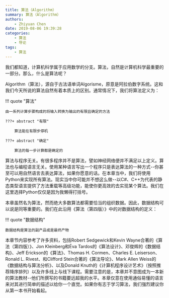```yaml
---
title: 算法（Algorithm）
summary: 算法（Algorithm）
authors:
    - Zhiyuan Chen
date: 2019-08-06 19:39:28
categories:
    - 算法
    - 导论
tags:
    - 算法
---
```


我们都知道，计算机科学属于应用数学的分支。算法，自然是计算机科学最重要的一部分。那么，什么是算法呢？

Algorithm（算法），源自于古法语单词Algorisme，原意是阿拉伯数字系统。这和我们今天所说的算法自然有着本质上的区别。通常情况下，我们将算法定义为：

!!! quote "算法"

    由一系列计算步骤构成的将输入转换为输出的有限且确定的方法

    ???+ abstract "有限"

        算法能在有限步停机

    ???+ abstract "确定"

        算法的每一步计算都是确定的

算法与程序无关。有很多程序并不是算法，譬如神经网络便并不满足以上定义。算法也与编程语言无关。使用某种语言写出一个程序只是表达算法的一种方式--你甚至可以用自然语言去表达算法，如果你愿意的话。在本章当中，我们将使用Python来实现所有算法。现实当中你可能并不想这么做--以C#、C++为代表的静态类型语言提供了方法重载等高级功能，能使你更高效的去实现某个算法。我们在这里选择Python仅仅是因为我懒得打括号。

本章虽然名为算法，然而绝大多数算法都需要恰当的组织数据。因此，数据结构可以说是同等重要的。我们在此沿用《算法（第四版）》中的对数据结构的定义：

!!! quote "数据结构"

    数据结构是算法的副产品或是最终产物

本章节内容参考了许多资料，包括Robert Sedgewick和Kevin Wayne合著的《算法（第四版）》、Jon Kleinberg和Éva Tardos的《算法设计》、邓俊辉的《数据结构》、Jeff Erickson的《算法》、Thomas H. Cormen、Charles E. Leiserson、Ronald L. Rivest、和Clifford Stein合著的《算法导论》、Mark Allen Weiss的《数据结构与算法分析》、以及Donald Knuth的《计算机程序设计艺术》（按照推荐降序排列）以及许多线上与线下课程。需要注意的是，本章并不意图成为一本新的算法教材--他们所撰写的书籍要远超我的水平。本章仅意在使用通俗易懂的语言来对其进行简单的描述以给你一个直觉。如果你有志于学习算法，我们强烈建议你从第一本书开始看起。
